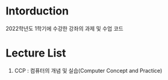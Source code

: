 # Intorduction
2022학년도 1학기에 수강한 강좌의 과제 및 수업 코드

# Lecture List
1. CCP : 컴퓨터의 개념 및 실습(Computer Concept and Practice)